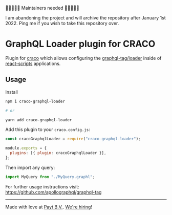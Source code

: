 🚨🚨🚨🚨🚨 Maintainers needed 🚨🚨🚨🚨🚨

I am abandoning the project and will archive the repository after January 1st 2022. Ping me if you wish to take this repository over.

# GraphQL Loader plugin for CRACO

Plugin for [craco](https://www.npmjs.com/package/@craco/craco) which allows configuring the [graphql-tag/loader](https://github.com/apollographql/graphql-tag#webpack-loading-and-preprocessing) inside of [react-scripts](https://www.npmjs.com/package/react-scripts) applications.

## Usage

Install

```bash
npm i craco-graphql-loader

# or

yarn add craco-graphql-loader
```

Add this plugin to your `craco.config.js`:

```js
const cracoGraphqlLoader = require("craco-graphql-loader");

module.exports = {
  plugins: [{ plugin: cracoGraphqlLoader }],
};
```

Then import any query:

```jsx
import MyQuery from "./MyQuery.graphl";
```

For further usage instructions visit: https://github.com/apollographql/graphql-tag

---

Made with love at [Payt B.V.](https://www.paytsoftware.com/). [We're hiring](https://payt.homerun.co/mediorsenior-fullstack-ontwikkelaar)!
